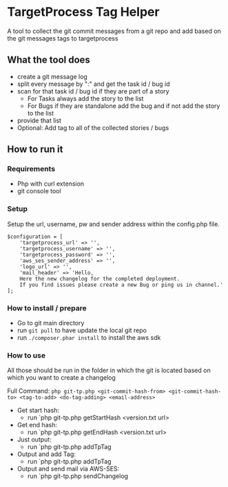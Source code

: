 # TargetProcess Tag Helper
A tool to collect the git commit messages from a git repo and add based on the git messages tags to targetprocess

## What the tool does
* create a git message log
* split every message by ":" and get the task id / bug id
* scan for that task id / bug id if they are part of a story
  * For Tasks always add the story to the list
  * For Bugs if they are standalone add the bug and if not add the story to the list
* provide that list
* Optional: Add tag to all of the collected stories / bugs

## How to run it
### Requirements
* Php with curl extension
* git console tool

### Setup
Setup the url, username, pw and sender address within the config.php file.
```
$configuration = [
    'targetprocess_url' => '',
    'targetprocess_username' => '',
    'targetprocess_password' => '',
    'aws_ses_sender_address' => '',
    'logo_url' => '',
    'mail_header' => 'Hello,
    Here the new changelog for the completed deployment.
    If you find issues please create a new Bug or ping us in channel.'
];
```

### How to install / prepare
* Go to git main directory
* run `git pull` to have update the local git repo
* run `./composer.phar install` to install the aws sdk

### How to use
All those should be run in the folder in which the git is located based on which you want to create a changelog

Full Command: `php git-tp.php <git-commit-hash-from> <git-commit-hash-to> <tag-to-add> <do-tag-adding> <email-address>` 

* Get start hash:
    * run `php git-tp.php getStartHash <version.txt url>
* Get end hash:
    * run `php git-tp.php getEndHash <version.txt url>
* Just output:
    * run `php git-tp.php addTpTag
* Output and add Tag:
    * run `php git-tp.php addTpTag <add-tag>
* Output and send mail via AWS-SES:
    * run `php git-tp.php sendChangelog <add-tag> <email-adresses>

